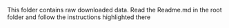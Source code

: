 This folder contains raw downloaded data. Read the Readme.md in the root folder and follow the instructions highlighted there
